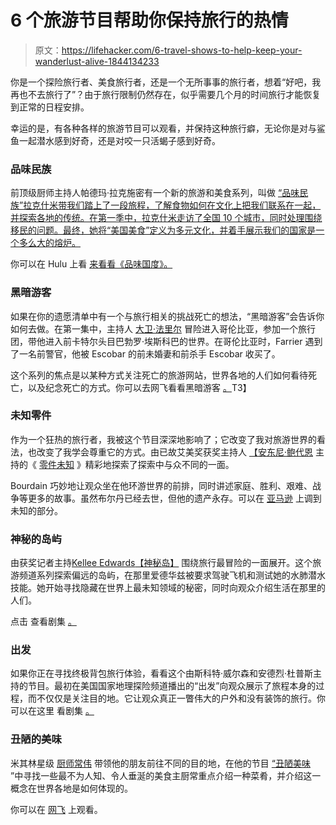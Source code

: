 # 6 个旅游节目帮助你保持旅行的热情

> 原文：<https://lifehacker.com/6-travel-shows-to-help-keep-your-wanderlust-alive-1844134233>

你是一个探险旅行者、美食旅行者，还是一个无所事事的旅行者，想着“好吧，我再也不去旅行了”？由于旅行限制仍然存在，似乎需要几个月的时间旅行才能恢复到正常的日程安排。

幸运的是，有各种各样的旅游节目可以观看，并保持这种旅行癖，无论你是对与鲨鱼一起潜水感到好奇，还是对咬一只活蝎子感到好奇。

### 品味民族

前顶级厨师主持人帕德玛·拉克施密有一个新的旅游和美食系列，叫做 [“品味民族”拉克什米带我们踏上了一段旅程，了解食物如何在文化上把我们联系在一起，并探索各地的传统。在第一季中，拉克什米走访了全国 10 个城市，同时处理围绕移民的问题。最终，她将“美国美食”定义为多元文化，并着手展示我们的国家是一个多么大的熔炉。](https://www.youtube.com/watch?v=k6e5JevzQeQ)

你可以在 Hulu 上看 [来看看《品味国度》。](https://www.hulu.com/series/taste-the-nation-with-padma-lakshmi-53d48a66-d254-4e4f-89a1-277ec6c57368)

### 黑暗游客

如果在你的遗愿清单中有一个与旅行相关的挑战死亡的想法，“黑暗游客”会告诉你如何去做。在第一集中，主持人 [大卫·法里尔](https://en.wikipedia.org/wiki/David_Farrier) 冒险进入哥伦比亚，参加一个旅行团，带他进入前卡特尔头目巴勃罗·埃斯科巴的世界。在哥伦比亚时，Farrier 遇到了一名前警官，他被 Escobar 的前未婚妻和前杀手 Escobar 收买了。

这个系列的焦点是以某种方式关注死亡的旅游网站，世界各地的人们如何看待死亡，以及纪念死亡的方式。你可以去网飞看看黑暗游客 [。](https://www.netflix.com/mx-en/title/80189791)T3】

### 未知零件

作为一个狂热的旅行者，我被这个节目深深地影响了；它改变了我对旅游世界的看法，也改变了我学会尊重它的方式。由已故艾美奖获奖主持人 [【安东尼·鲍代恩](https://explorepartsunknown.com/) 主持的《 [零件未知](https://edition.cnn.com/shows/anthony-bourdain-parts-unknown/) 》精彩地探索了探索中与众不同的一面。

Bourdain 巧妙地让观众坐在他环游世界的前排，同时讲述家庭、胜利、艰难、战争等更多的故事。虽然布尔丹已经去世，但他的遗产永存。可以在 [亚马逊](https://www.amazon.com/Anthony-Bourdain-Parts-Season-1/dp/B00F2CXGDO?asc_campaign=InlineText&asc_refurl=https://lifehacker.com/6-travel-shows-to-help-keep-your-wanderlust-alive-1844134233&asc_source=&tag=kinjalifehackerlink-20) 上调到未知的部分。

### 神秘的岛屿

由获奖记者主持[Kellee Edwards](https://www.kelleesetgo.com/about)[【神秘岛】](https://www.travelchannel.com/shows/mysterious-islands) 围绕旅行最冒险的一面展开。这个旅游频道系列探索偏远的岛屿，在那里爱德华兹被要求驾驶飞机和测试她的水肺潜水技能。她开始寻找隐藏在世界上最未知领域的秘密，同时向观众介绍生活在那里的人们。

点击 查看剧集 [。](https://www.travelchannel.com/shows/mysterious-islands/episodes)

### 出发

如果你正在寻找终极背包旅行体验，看看这个由斯科特·威尔森和安德烈·杜普斯主持的节目。最初在美国国家地理探险频道播出的“出发”向观众展示了旅程本身的过程，而不仅仅是关注目的地。它让观众真正一瞥伟大的户外和没有装饰的旅行。你可以在这里 看剧集 [。](http://www.departuresentertainment.com/episode_s1.html)

### 丑陋的美味

米其林星级 [厨师常伟](https://momofuku.com/our-company/team/) 带领他的朋友前往不同的目的地，在他的节目 [“丑陋美味](https://www.netflix.com/mx-en/title/80170368) ”中寻找一些最不为人知、令人垂涎的美食主厨常重点介绍一种菜肴，并介绍这一概念在世界各地是如何体现的。

你可以在 [网飞](https://www.netflix.com/mx-en/title/80170368) 上观看。